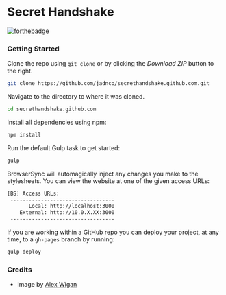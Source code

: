 # Secret Handshake

[![forthebadge](http://forthebadge.com/images/badges/powered-by-netflix.svg)](http://forthebadge.com)

### Getting Started

Clone the repo using `git clone` or by clicking the *Download ZIP* button to the right.

```sh
git clone https://github.com/jadnco/secrethandshake.github.com.git
```

Navigate to the directory to where it was cloned.

```sh
cd secrethandshake.github.com
```

Install all dependencies using npm:

```sh
npm install
```

Run the default Gulp task to get started:

```sh
gulp
```

BrowserSync will automagically inject any changes you make to the stylesheets. You can view the website at one of the given access URLs:

```sh
[BS] Access URLs:
 ----------------------------------
       Local: http://localhost:3000
    External: http://10.0.X.XX:3000
 ----------------------------------
```

If you are working within a GitHub repo you can deploy your project, at any time, to a `gh-pages` branch by running:

```sh
gulp deploy
```

### Credits

- Image by [Alex Wigan](https://unsplash.com/alwig64)


